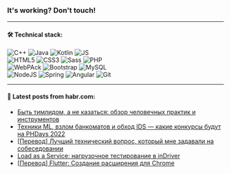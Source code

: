 ### It's working? Don't touch!

---

#### 🛠️ Technical stack:

![C++](https://img.shields.io/badge/C++-informational?logo=c%2B%2B&style=flat&logoColor=white&color=9C033A)
![Java](https://img.shields.io/badge/Java-informational?logo=java&style=flat&logoColor=white&color=007396)
![Kotlin](https://img.shields.io/badge/Kotlin-informational?logo=Kotlin&style=flat&logoColor=white&color=0095D5)
![JS](https://img.shields.io/badge/JS-informational?logo=javaScript&style=flat&logoColor=black&color=F7Df1E) <br>
![HTML5](https://img.shields.io/badge/HTML5-informational?logo=html5&style=flat&logoColor=white&color=E34F26)
![CSS3](https://img.shields.io/badge/CSS3-informational?logo=css3&style=flat&logoColor=white&color=157286)
![Sass](https://img.shields.io/badge/Saas-informational?logo=sass&style=flat&logoColor=white&color=hotpink)
![PHP](https://img.shields.io/badge/PHP-informational?logo=php&style=flat&logoColor=white&color=777BB4) <br>
![WebPAck](https://img.shields.io/badge/WebPack-informational?logo=webPack&style=flat&logoColor=white&color=FF6F00)
![Bootstrap](https://img.shields.io/badge/Bootstrap-informational?logo=Bootstrap&style=flat&logoColor=white&color=7952B3)
![MySQL](https://img.shields.io/badge/MySQL-informational?logo=MySQL&style=flat&logoColor=white&color=00f) <br>
![NodeJS](https://img.shields.io/badge/NodeJS-informational?logo=node.js&style=flat&logoColor=white&color=43853D)
![Spring](https://img.shields.io/badge/Spring-informational?logo=Spring&style=flat&logoColor=white&color=0A9EDC)
![Angular](https://img.shields.io/badge/Vue-informational?logo=vue.js&style=flat&logoColor=white&color=red)
![Git](https://img.shields.io/badge/Git-informational?logo=git&style=flat&logoColor=white&color=darkorange)

___

#### 💬 Latest posts from habr.com:

<!-- BLOG-POST-LIST:START -->
- [Быть тимлидом, а не казаться: обзор человечных практик и инструментов](https://habr.com/ru/post/662075/?utm_source=habrahabr&utm_medium=rss&utm_campaign=662075)
- [Техники ML, взлом банкоматов и обход IDS — какие конкурсы будут на PHDays 2022](https://habr.com/ru/post/662253/?utm_source=habrahabr&utm_medium=rss&utm_campaign=662253)
- [[Перевод] Лучший технический вопрос, который мне задавали на собеседовании](https://habr.com/ru/post/662247/?utm_source=habrahabr&utm_medium=rss&utm_campaign=662247)
- [Load as a Service: нагрузочное тестирование в inDriver](https://habr.com/ru/post/660135/?utm_source=habrahabr&utm_medium=rss&utm_campaign=660135)
- [[Перевод] Flutter: Создание расширения для Chrome](https://habr.com/ru/post/662225/?utm_source=habrahabr&utm_medium=rss&utm_campaign=662225)
<!-- BLOG-POST-LIST:END -->
